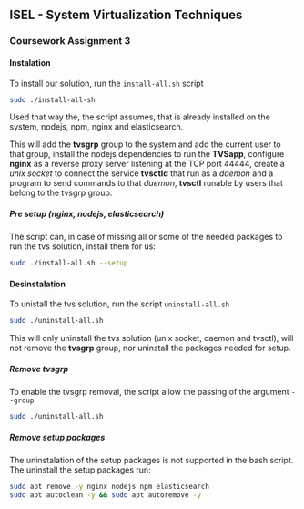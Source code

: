 ## ISEL - System Virtualization Techniques
### Coursework Assignment 3

#### Instalation

To install our solution, run the `install-all.sh` script

```bash
sudo ./install-all-sh
```

Used that way the, the script assumes, that is already installed on the system, nodejs, npm, nginx and elasticsearch.

This will add the **tvsgrp** group to the system and add the current user to that group, install the nodejs dependencies to run the **TVSapp**, configure **nginx** as a reverse proxy server listening at the TCP port 44444, create a *unix socket* to connect the service **tvsctld** that run as a *daemon* and a program to send commands to that *daemon*, **tvsctl** runable by users that belong to the tvsgrp group.

##### Pre setup (nginx, nodejs, elasticsearch)

The script can, in case of missing all or some of the needed packages to run the tvs solution, install them for us:

```bash
sudo ./install-all.sh --setup
```

#### Desinstalation

To unistall the tvs solution, run the script `uninstall-all.sh`

```bash
sudo ./uninstall-all.sh
```

This will only uninstall the tvs solution (unix socket, daemon and tvsctl), will not remove the **tvsgrp** group, nor uninstall the packages needed for setup.

##### Remove tvsgrp

To enable the tvsgrp removal, the script allow the passing of the argument `--group`

```bash
sudo ./uninstall-all.sh
``` 

##### Remove setup packages

The uninstalation of the setup packages is not supported in the bash script. The uninstall the setup packages run:

```bash
sudo apt remove -y nginx nodejs npm elasticsearch
sudo apt autoclean -y && sudo apt autoremove -y
```




